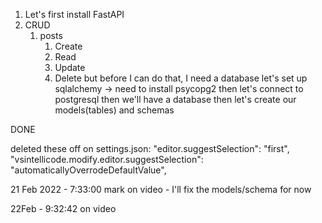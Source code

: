 1. Let's first install FastAPI
2. CRUD
   1. posts
      1. Create
      2. Read
      3. Update
      4. Delete
but before I can do that, I need a database
let's set up sqlalchemy -> need to install psycopg2
then let's connect to postgresql
then we'll have a database
then let's create our models(tables) and schemas

DONE

deleted these off on settings.json:
    "editor.suggestSelection": "first",
    "vsintellicode.modify.editor.suggestSelection": "automaticallyOverrodeDefaultValue",

21 Feb 2022 -  7:33:00 mark on video - I'll fix the models/schema for now

22Feb - 9:32:42 on video
